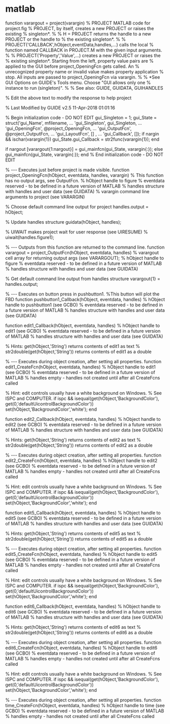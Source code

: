 # matlab
function varargout = project(varargin)
% PROJECT MATLAB code for project.fig
%      PROJECT, by itself, creates a new PROJECT or raises the existing
%      singleton*.
%
%      H = PROJECT returns the handle to a new PROJECT or the handle to
%      the existing singleton*.
%
%      PROJECT('CALLBACK',hObject,eventData,handles,...) calls the local
%      function named CALLBACK in PROJECT.M with the given input arguments.
%
%      PROJECT('Property','Value',...) creates a new PROJECT or raises the
%      existing singleton*.  Starting from the left, property value pairs are
%      applied to the GUI before project_OpeningFcn gets called.  An
%      unrecognized property name or invalid value makes property application
%      stop.  All inputs are passed to project_OpeningFcn via varargin.
%
%      *See GUI Options on GUIDE's Tools menu.  Choose "GUI allows only one
%      instance to run (singleton)".
%
% See also: GUIDE, GUIDATA, GUIHANDLES

% Edit the above text to modify the response to help project

% Last Modified by GUIDE v2.5 11-Apr-2018 01:01:16

% Begin initialization code - DO NOT EDIT
gui_Singleton = 1;
gui_State = struct('gui_Name',       mfilename, ...
                   'gui_Singleton',  gui_Singleton, ...
                   'gui_OpeningFcn', @project_OpeningFcn, ...
                   'gui_OutputFcn',  @project_OutputFcn, ...
                   'gui_LayoutFcn',  [] , ...
                   'gui_Callback',   []);
if nargin && ischar(varargin{1})
    gui_State.gui_Callback = str2func(varargin{1});
end

if nargout
    [varargout{1:nargout}] = gui_mainfcn(gui_State, varargin{:});
else
    gui_mainfcn(gui_State, varargin{:});
end
% End initialization code - DO NOT EDIT


% --- Executes just before project is made visible.
function project_OpeningFcn(hObject, eventdata, handles, varargin)
% This function has no output args, see OutputFcn.
% hObject    handle to figure
% eventdata  reserved - to be defined in a future version of MATLAB
% handles    structure with handles and user data (see GUIDATA)
% varargin   command line arguments to project (see VARARGIN)

% Choose default command line output for project
handles.output = hObject;

% Update handles structure
guidata(hObject, handles);

% UIWAIT makes project wait for user response (see UIRESUME)
% uiwait(handles.figure1);


% --- Outputs from this function are returned to the command line.
function varargout = project_OutputFcn(hObject, eventdata, handles) 
% varargout  cell array for returning output args (see VARARGOUT);
% hObject    handle to figure
% eventdata  reserved - to be defined in a future version of MATLAB
% handles    structure with handles and user data (see GUIDATA)

% Get default command line output from handles structure
varargout{1} = handles.output;


% --- Executes on button press in pushbutton1.
%This button will plot the FBD
function pushbutton1_Callback(hObject, eventdata, handles)
% hObject    handle to pushbutton1 (see GCBO)
% eventdata  reserved - to be defined in a future version of MATLAB
% handles    structure with handles and user data (see GUIDATA)



function edit1_Callback(hObject, eventdata, handles)
% hObject    handle to edit1 (see GCBO)
% eventdata  reserved - to be defined in a future version of MATLAB
% handles    structure with handles and user data (see GUIDATA)

% Hints: get(hObject,'String') returns contents of edit1 as text
%        str2double(get(hObject,'String')) returns contents of edit1 as a double


% --- Executes during object creation, after setting all properties.
function edit1_CreateFcn(hObject, eventdata, handles)
% hObject    handle to edit1 (see GCBO)
% eventdata  reserved - to be defined in a future version of MATLAB
% handles    empty - handles not created until after all CreateFcns called

% Hint: edit controls usually have a white background on Windows.
%       See ISPC and COMPUTER.
if ispc && isequal(get(hObject,'BackgroundColor'), get(0,'defaultUicontrolBackgroundColor'))
    set(hObject,'BackgroundColor','white');
end



function edit2_Callback(hObject, eventdata, handles)
% hObject    handle to edit2 (see GCBO)
% eventdata  reserved - to be defined in a future version of MATLAB
% handles    structure with handles and user data (see GUIDATA)

% Hints: get(hObject,'String') returns contents of edit2 as text
%        str2double(get(hObject,'String')) returns contents of edit2 as a double


% --- Executes during object creation, after setting all properties.
function edit2_CreateFcn(hObject, eventdata, handles)
% hObject    handle to edit2 (see GCBO)
% eventdata  reserved - to be defined in a future version of MATLAB
% handles    empty - handles not created until after all CreateFcns called

% Hint: edit controls usually have a white background on Windows.
%       See ISPC and COMPUTER.
if ispc && isequal(get(hObject,'BackgroundColor'), get(0,'defaultUicontrolBackgroundColor'))
    set(hObject,'BackgroundColor','white');
end



function edit5_Callback(hObject, eventdata, handles)
% hObject    handle to edit5 (see GCBO)
% eventdata  reserved - to be defined in a future version of MATLAB
% handles    structure with handles and user data (see GUIDATA)

% Hints: get(hObject,'String') returns contents of edit5 as text
%        str2double(get(hObject,'String')) returns contents of edit5 as a double


% --- Executes during object creation, after setting all properties.
function edit5_CreateFcn(hObject, eventdata, handles)
% hObject    handle to edit5 (see GCBO)
% eventdata  reserved - to be defined in a future version of MATLAB
% handles    empty - handles not created until after all CreateFcns called

% Hint: edit controls usually have a white background on Windows.
%       See ISPC and COMPUTER.
if ispc && isequal(get(hObject,'BackgroundColor'), get(0,'defaultUicontrolBackgroundColor'))
    set(hObject,'BackgroundColor','white');
end



function edit6_Callback(hObject, eventdata, handles)
% hObject    handle to edit6 (see GCBO)
% eventdata  reserved - to be defined in a future version of MATLAB
% handles    structure with handles and user data (see GUIDATA)

% Hints: get(hObject,'String') returns contents of edit6 as text
%        str2double(get(hObject,'String')) returns contents of edit6 as a double


% --- Executes during object creation, after setting all properties.
function edit6_CreateFcn(hObject, eventdata, handles)
% hObject    handle to edit6 (see GCBO)
% eventdata  reserved - to be defined in a future version of MATLAB
% handles    empty - handles not created until after all CreateFcns called

% Hint: edit controls usually have a white background on Windows.
%       See ISPC and COMPUTER.
if ispc && isequal(get(hObject,'BackgroundColor'), get(0,'defaultUicontrolBackgroundColor'))
    set(hObject,'BackgroundColor','white');
end


% --- Executes during object creation, after setting all properties.
function time_CreateFcn(hObject, eventdata, handles)
% hObject    handle to time (see GCBO)
% eventdata  reserved - to be defined in a future version of MATLAB
% handles    empty - handles not created until after all CreateFcns called
